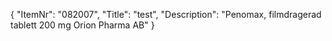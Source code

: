 {
  "ItemNr": "082007",
  "Title": "test",
  "Description": "Penomax, filmdragerad tablett 200 mg Orion Pharma AB"
}